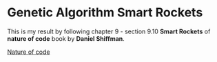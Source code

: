 # Genetic Algorithm Smart Rockets

This is my result by following chapter 9 - section 9.10 **Smart Rockets** of **nature of code** book by **Daniel Shiffman**.

[Nature of code](https://natureofcode.com/book/chapter-9-the-evolution-of-code/)
